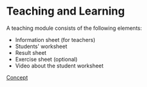 # Teaching and Learning

A teaching module consists of the following elements:

- Information sheet (for teachers)
- Students' worksheet
- Result sheet
- Exercise sheet (optional)
- Video about the student worksheet

<a type="button" href="{{ relBase }}/en/teaching-and-learning">
<span class="sketcho sketcho-board-multiple"></span>
<span>Concept</span>
</a>